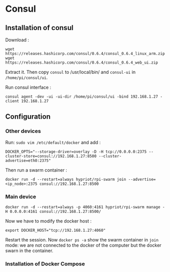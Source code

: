 # Consul

## Installation of consul

Download :
    
    wget https://releases.hashicorp.com/consul/0.6.4/consul_0.6.4_linux_arm.zip
    wget https://releases.hashicorp.com/consul/0.6.4/consul_0.6.4_web_ui.zip

Extract it. Then copy `consul` to /usr/local/bin/ and `consul-ui` in `/home/pi/consul/ui`.

Run consul interface :

    consul agent -dev -ui -ui-dir /home/pi/consul/ui -bind 192.168.1.27 -client 192.168.1.27

## Configuration

### Other devices

Run: `sudo vim /etc/default/docker` and add :

    DOCKER_OPTS="--storage-driver=overlay -D -H tcp://0.0.0.0:2375 --cluster-store=consul://192.168.1.27:8500 --cluster-advertise=eth0:2375"

Then run a swarm container :

    docker run -d --restart=always hypriot/rpi-swarm join --advertise=<ip_node>:2375 consul://192.168.1.27:8500

### Main device

    docker run -d --restart=always -p 4060:4161 hypriot/rpi-swarm manage -H 0.0.0.0:4161 consul://192.168.1.27:8500/
    
Now we have to modify the docker host :

    export DOCKER_HOST="tcp://192.168.1.27:4060"

Restart the session. Now `docker ps -a` show the swarm container in `join` mode: we are not connected to the docker of the computer but the docker swarn in the container.

### Installation of Docker Compose


